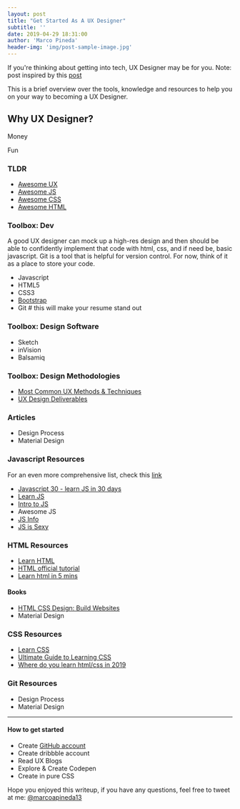 ```yaml
---
layout: post
title: "Get Started As A UX Designer"
subtitle: ''
date: 2019-04-29 18:31:00
author: 'Marco Pineda'
header-img: 'img/post-sample-image.jpg'
---
```


<p>
If you're thinking about getting into tech, UX Designer may be for you.
Note: post inspired by this
<a href="https://cvcompiler.com/blog/do-designers-dream-of-electric-sheep-the-most-demanded-design-tech-skills/" >post</a>
</p>

<p>
This is a brief overview over the tools, knowledge and resources to help you on
 your way to becoming a UX Designer.
</p>


  <h2>Why UX Designer?</h2>
  <p>Money</p>
  <p>Fun</p>

  <h3>TLDR</h3>
  <ul>
    <li><a href="https://github.com/netoguimaraes/awesome-ux">Awesome UX</a></li>
    <li><a href="https://github.com/micromata/awesome-javascript-learning">Awesome JS</a></li>
    <li><a href="https://github.com/awesome-css-group/awesome-css#readme">Awesome CSS</a></li>
    <li><a href="https://github.com/diegocard/awesome-html5#readme">Awesome HTML</a></li>
  </ul>


  <h3>Toolbox: Dev</h3>
  <p>
   A good UX designer can mock up a high-res design and then should be able
   to confidently implement that code with html, css, and if need be, basic
   javascript. Git is a tool that is helpful for version control. For now,
   think of it as a place to store your code.
   </p>

  <ul>
    <li>Javascript </li>
    <li>HTML5 </li>
    <li>CSS3 </li>
    <li>
      <a href="https://getbootstrap.com/">Bootstrap</a>
    </li>
    <li>Git <span># this will make your resume stand out </span></li>
  </ul>

  <h3>Toolbox: Design Software</h3>
  <ul>
    <li>Sketch</li>
    <li>inVision</li>
    <li>Balsamiq</li>
  </ul>

  <h3>Toolbox: Design Methodologies</h3>
  <ul>
    <li><a href="https://uxplanet.org/most-common-ux-design-methods-and-techniques-c9a9fdc25a1e">Most Common UX Methods & Techniques</a></li>
    <li><a href="https://uxdesign.cc/ux-design-methods-deliverables-657f54ce3c7d">UX Design Deliverables</a></li>
  </ul>

  <h3>Articles</h3>
  <ul>
    <li>Design Process</li>
    <li>Material Design</li>
  </ul>

  <h3>Javascript Resources</h3>
  <p>For an even more comprehensive list, check this
   <a href="https://github.com/snipcart/learn-vanilla-js">link</a>
   </p>

  <ul>
    <li><a href="https://javascript30.com/">Javascript 30 - learn JS in 30 days</a></li>
    <li>
      <a href="https://www.learn-js.org/">Learn JS</a>
    </li>
    <li><a href="https://www.codecademy.com/learn/introduction-to-javascript">Intro to JS</a></li>
    <li><a href="https://github.com/micromata/awesome-javascript-learning"></a>Awesome JS</li>
    <li><a href="https://javascript.info/">JS Info</a></li>
    <li><a href="http://javascriptissexy.com/how-to-learn-javascript-properly/">JS is Sexy</a></li>
  </ul>

  <h3>HTML Resources</h3>
  <ul>
    <li><a href="https://www.codecademy.com/learn/learn-html">Learn HTML</a></li>
    <li><a href="https://html.com/">HTML official tutorial</a></li>
    <li><a href="https://medium.freecodecamp.org/learn-html-in-5-minutes-ccd378d2ab72">Learn html in 5 mins</a></li>
  </ul>

  <h4>Books</h4>
  <ul>
    <li>
      <a
      href="https://www.amazon.com/HTML-CSS-Design-Build-Websites/dp/1118871642">
       HTML CSS Design: Build Websites
      </a>
      </li>
    <li>Material Design</li>
  </ul>

  <h3>CSS Resources</h3>
  <ul>
    <li><a href="https://www.codecademy.com/learn/learn-css">Learn CSS</a></li>
    <li><a href="https://zendev.com/ultimate-guide-to-learning-css.html">Ultimate Guide to Learning CSS</a></li>
    <li><a href="https://css-tricks.com/where-do-you-learn-html-css-in-2019/">Where do you learn html/css in 2019</a></li>
  </ul>

  <h3>Git Resources</h3>
  <ul>
    <li>Design Process</li>
    <li>Material Design</li>
  </ul>

<hr>

<h4>How to get started</h4>
<ul>
  <li>Create <a href="https://github.com/">GitHub account </a> </li>
  <li>Create dribbble account</li>
  <li>Read UX Blogs</li>
  <li>Explore & Create Codepen</li>
  <li>Create in pure CSS</li>
</ul>


  <p>Hope you enjoyed this writeup, if you have any questions, feel free to tweet at me: <a href='https://twitter.com/marcoapineda13'>@marcoapineda13 </a></p>
